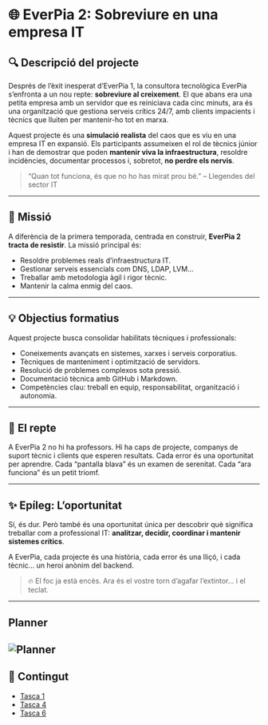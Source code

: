 # 🌐 EverPia 2: Sobreviure en una empresa IT

## 🔍 Descripció del projecte

Després de l’èxit inesperat d’EverPia 1, la consultora tecnològica EverPia s’enfronta a un nou repte: **sobreviure al creixement**. El que abans era una petita empresa amb un servidor que es reiniciava cada cinc minuts, ara és una organització que gestiona serveis crítics 24/7, amb clients impacients i tècnics que lluiten per mantenir-ho tot en marxa.

Aquest projecte és una **simulació realista** del caos que es viu en una empresa IT en expansió. Els participants assumeixen el rol de tècnics júnior i han de demostrar que poden **mantenir viva la infraestructura**, resoldre incidències, documentar processos i, sobretot, **no perdre els nervis**.

> “Quan tot funciona, és que no ho has mirat prou bé.” – Llegendes del sector IT
---

## 🎯 Missió

A diferència de la primera temporada, centrada en construir, **EverPia 2 tracta de resistir**. La missió principal és:

- Resoldre problemes reals d’infraestructura IT.
- Gestionar serveis essencials com DNS, LDAP, LVM...
- Treballar amb metodologia àgil i rigor tècnic.
- Mantenir la calma enmig del caos.

---

## 💡 Objectius formatius

Aquest projecte busca consolidar habilitats tècniques i professionals:

- Coneixements avançats en sistemes, xarxes i serveis corporatius.
- Tècniques de manteniment i optimització de servidors.
- Resolució de problemes complexos sota pressió.
- Documentació tècnica amb GitHub i Markdown.
- Competències clau: treball en equip, responsabilitat, organització i autonomia.

---

## 🧯 El repte

A EverPia 2 no hi ha professors. Hi ha caps de projecte, companys de suport tècnic i clients que esperen resultats. Cada error és una oportunitat per aprendre. Cada “pantalla blava” és un examen de serenitat. Cada “ara funciona” és un petit triomf.

---

## ✨ Epíleg: L’oportunitat

Sí, és dur. Però també és una oportunitat única per descobrir què significa treballar com a professional IT: **analitzar, decidir, coordinar i mantenir sistemes crítics**.

A EverPia, cada projecte és una història, cada error és una lliçó, i cada tècnic… un heroi anònim del backend.

> 🔥 El foc ja està encès. Ara és el vostre torn d’agafar l’extintor… i el teclat.
---
## Planner
![Planner](https://planner.cloud.microsoft/webui/v1/plan/lUDPkLfZTky5AThwIgKmlpYADHlI?tid=c7b5981a-7820-4ac8-ae65-03515ea81317)
---
## 📂 Contingut

- [Tasca 1](T1)
- [Tasca 4](T4)
- [Tasca 6](T6)

